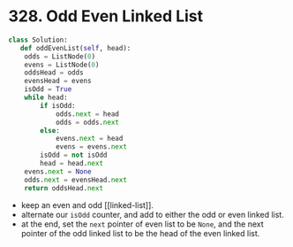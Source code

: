 # 328. Odd Even Linked List

```python
class Solution:
   def oddEvenList(self, head):
    odds = ListNode(0)
    evens = ListNode(0)
    oddsHead = odds
    evensHead = evens
    isOdd = True
    while head:
        if isOdd:
            odds.next = head
            odds = odds.next
        else:
            evens.next = head
            evens = evens.next
        isOdd = not isOdd
        head = head.next
    evens.next = None
    odds.next = evensHead.next
    return oddsHead.next 
```

- keep an even and odd [[linked-list]].
- alternate our `isOdd` counter, and add to either the odd or even linked list.
- at the end, set the `next` pointer of even list to be `None`, and the next pointer of the odd linked list to be the head of the even linked list.
